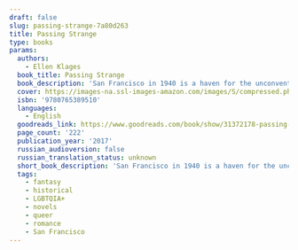 ```yaml
---
draft: false
slug: passing-strange-7a80d263
title: Passing Strange
type: books
params:
  authors:
    - Ellen Klages
  book_title: Passing Strange
  book_description: 'San Francisco in 1940 is a haven for the unconventional. Tourists flock to the cities within the city: the Magic City of the World’s Fair on an island created of artifice and illusion; the forbidden city of Chinatown, a separate, alien world of exotic food and nightclubs that offer “authentic” experiences, straight from the pages of the pulps; and the twilight world of forbidden love, where outcasts from conventional society can meet.Six women find their lives as tangled with each other’s as they are with the city they call home. They discover love and danger on the borders where mystery, science, and art intersect.At the Publisher’s request, this title is being sold without Digital Rights Management Software (DRM) applied.'
  cover: https://images-na.ssl-images-amazon.com/images/S/compressed.photo.goodreads.com/books/1474584923i/31372178.jpg
  isbn: '9780765389510'
  languages:
    - English
  goodreads_link: https://www.goodreads.com/book/show/31372178-passing-strange
  page_count: '222'
  publication_year: '2017'
  russian_audioversion: false
  russian_translation_status: unknown
  short_book_description: 'San Francisco in 1940 is a haven for the unconventional. Tourists flock to the cities within the city: the Magic City of the World’s Fair on an island created of artifice and illusion; the...'
  tags:
    - fantasy
    - historical
    - LGBTQIA+
    - novels
    - queer
    - romance
    - San Francisco
---
```

